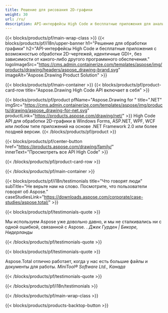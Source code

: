 ```yaml
---
title: Решение для рисования 2D-графики 
weight: 30
url: /ru/
description: API-интерфейсы High Code и бесплатные приложения для анализа 2D-графических рисунков. Возможность рисовать линии, кривые и фигуры, а также конвертировать изображения в разные форматы.
---
```


{{< blocks/products/pf/main-wrap-class >}}
{{< blocks/products/pf/i18n/upper-banner h1="Решение для обработки графики" h2="API-интерфейсы High Code и бесплатные приложения с возможностью обработки 2D-чертежей, идентичные GDI+, без зависимости от какого-либо другого программного обеспечения." logoImageSrc="https://cms.admin.containerize.com/templates/aspose/img/products/drawing/headers/aspose_drawing-brand.svg" imageAlt="Aspose.Drawing Product Solution" >}}

{{< blocks/products/pf/main-container >}}
{{< blocks/products/pf/product-card-row title="Aspose.Drawing High Code API включает в себя" >}}

{{< blocks/products/pf/product pfName="Aspose.Drawing for " title=".NET" imgSrc="https://cms.admin.containerize.com/templates/aspose/img/products/drawing/aspose_drawing-for-net.svg" productLink="https://products.aspose.com/drawing/net/" >}}
High Code API для обработки 2D-графики в Windows Forms, ASP.NET, WPF, WCF или любом типе приложений на основе .NET Framework 2.0 или более поздней версии.
{{< /blocks/products/pf/product >}}

{{< blocks/products/pf/center-button href="https://products.aspose.com/drawing/family/" innerText="Просмотреть все API High Code" >}}

{{< /blocks/products/pf/product-card-row >}}

{{< /blocks/products/pf/main-container >}}

{{< blocks/products/pf/i18n/testimonials title="Что говорят люди" subTitle="Не верьте нам на слово. Посмотрите, что пользователи говорят об Aspose." caseStudiesLink="https://downloads.aspose.com/corporate/case-studies/aspose.total/" >}}

{{< blocks/products/pf/testimonials-quote >}}
<p class="first">
Мы используем Aspose уже довольно давно, и мы не сталкивались ни с одной ошибкой, связанной с Aspose. .
 <em>
  Джек Гурден | Бикоре, Нидерланды
 </em>
</p>

{{< /blocks/products/pf/testimonials-quote >}}

{{< blocks/products/pf/testimonials-quote >}}
<p class="second">
 Aspose.Total отлично работает, когда у нас есть большие файлы и документы для работы.
 <em>
  MiniTool® Software Ltd., Канада
 </em>
</p>

{{< /blocks/products/pf/testimonials-quote >}}

{{< /blocks/products/pf/i18n/testimonials >}}

{{< /blocks/products/pf/main-wrap-class >}}

{{< blocks/products/products-backtop-button >}}